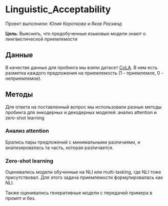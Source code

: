 # Linguistic_Acceptability

Проект выполнили: *Юлия Короткова* и *Яков Раскинд*

**Цель**: Выяснить, что предобученные языковые модели знают о лингвистической приемлемости

## Данные

В качестве данных для пробинга мы взяли датасет [CoLA](https://nyu-mll.github.io/CoLA/). В нем есть разметка каждого предложения на приемлемость (1 - приемлемое, 0 - неприемлемое).

## Методы

Для ответа на поставленный вопрос мы использовали разные методы пробинга для энкодерных и декодерных моделей: анализ attention и zero-shot learning

### Анализ attention

Брались пары предложений с минимальными различиями, и анализировалась та часть, которая различается.

### Zero-shot learning

Оценивались модели обученные на NLI или multi-tasking, где NLI тоже присутствовал. Для этого задача приемлемости формулировалась как NLI.

Также оценивались генеративные модели с передачей примера в промпт и без.
